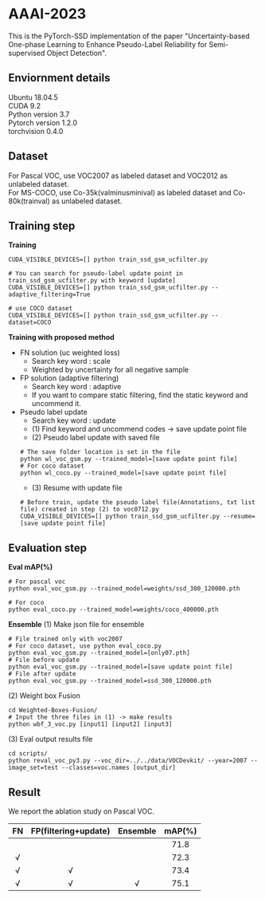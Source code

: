 # AAAI-2023

This is the PyTorch-SSD implementation of the paper "Uncertainty-based One-phase Learning to Enhance Pseudo-Label Reliability for Semi-supervised Object Detection".

## Enviornment details
Ubuntu 18.04.5    
CUDA 9.2   
Python version 3.7    
Pytorch version 1.2.0   
torchvision 0.4.0    

## Dataset
For Pascal VOC, use VOC2007 as labeled dataset and VOC2012 as unlabeled dataset.  
For MS-COCO, use Co-35k(valminusminival) as labeled dataset and Co-80k(trainval) as unlabeled dataset.

## Training step
**Training**
```Shell
CUDA_VISIBLE_DEVICES=[] python train_ssd_gsm_ucfilter.py  

# You can search for pseudo-label update point in train_ssd_gsm_ucfilter.py with keyword [update]
CUDA_VISIBLE_DEVICES=[] python train_ssd_gsm_ucfilter.py --adaptive_filtering=True

# use COCO dataset
CUDA_VISIBLE_DEVICES=[] python train_ssd_gsm_ucfilter.py --dataset=COCO 
```

**Training with proposed method**
  - FN solution (uc weighted loss)
     - Search key word : scale
     - Weighted by uncertainty for all negative sample
  - FP solution (adaptive filtering)
     - Search key word : adaptive
     - If you want to compare static filtering, find the static keyword and uncommend it.
  - Pseudo label update 
     - Search key word : update
     - (1) Find keyword and uncommend codes -> save update point file 
     - (2) Pseudo label update with saved file
     ```Shell
     # The save folder location is set in the file
     python wl_voc_gsm.py --trained_model=[save update point file]
     # For coco dataset
     python wl_coco.py --trained_model=[save update point file]
     ```
     - (3) Resume with update file
     ```Shell     
     # Before train, update the pseudo label file(Annotations, txt list file) created in step (2) to voc0712.py
     CUDA_VISIBLE_DEVICES=[] python train_ssd_gsm_ucfilter.py --resume=[save update point file]
     ```
     
## Evaluation step
**Eval mAP(%)**
```Shell
# For pascal voc
python eval_voc_gsm.py --trained_model=weights/ssd_300_120000.pth

# For coco
python eval_coco.py --trained_model=weights/coco_400000.pth
```
**Ensemble**
(1) Make json file for ensemble 
```Shell
# File trained only with voc2007
# For coco dataset, use python eval_coco.py
python eval_voc_gsm.py --trained_model=[only07.pth]
# File before update
python eval_voc_gsm.py --trained_model=[save update point file]
# File after update
python eval_voc_gsm.py --trained_model=ssd_300_120000.pth

```
(2) Weight box Fusion
```Shell
cd Weighted-Boxes-Fusion/
# Input the three files in (1) -> make results
python wbf_3_voc.py [input1] [input2] [input3]
```
(3) Eval output results file
```Shell
cd scripts/
python reval_voc_py3.py --voc_dir=../../data/VOCDevkit/ --year=2007 --image_set=test --classes=voc.names [output_dir]
```

## Result
We report the ablation study on Pascal VOC.

|    FN    |  FP(filtering+update)  |    Ensemble      |    mAP(%)     |
|:--------:|:----------------------:|:----------------:|:--------------:|
|          |                        |                  |      71.8      |
|     √    |                        |                  |      72.3      |
|     √    |           √            |                  |      73.4      |
|     √    |           √            |        √         |      75.1      |



